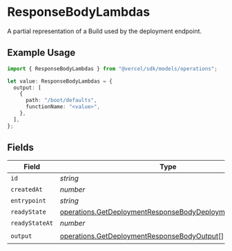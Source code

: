 # ResponseBodyLambdas

A partial representation of a Build used by the deployment endpoint.

## Example Usage

```typescript
import { ResponseBodyLambdas } from "@vercel/sdk/models/operations";

let value: ResponseBodyLambdas = {
  output: [
    {
      path: "/boot/defaults",
      functionName: "<value>",
    },
  ],
};
```

## Fields

| Field                                                                                                                                  | Type                                                                                                                                   | Required                                                                                                                               | Description                                                                                                                            |
| -------------------------------------------------------------------------------------------------------------------------------------- | -------------------------------------------------------------------------------------------------------------------------------------- | -------------------------------------------------------------------------------------------------------------------------------------- | -------------------------------------------------------------------------------------------------------------------------------------- |
| `id`                                                                                                                                   | *string*                                                                                                                               | :heavy_minus_sign:                                                                                                                     | N/A                                                                                                                                    |
| `createdAt`                                                                                                                            | *number*                                                                                                                               | :heavy_minus_sign:                                                                                                                     | N/A                                                                                                                                    |
| `entrypoint`                                                                                                                           | *string*                                                                                                                               | :heavy_minus_sign:                                                                                                                     | N/A                                                                                                                                    |
| `readyState`                                                                                                                           | [operations.GetDeploymentResponseBodyDeploymentsReadyState](../../models/operations/getdeploymentresponsebodydeploymentsreadystate.md) | :heavy_minus_sign:                                                                                                                     | N/A                                                                                                                                    |
| `readyStateAt`                                                                                                                         | *number*                                                                                                                               | :heavy_minus_sign:                                                                                                                     | N/A                                                                                                                                    |
| `output`                                                                                                                               | [operations.GetDeploymentResponseBodyOutput](../../models/operations/getdeploymentresponsebodyoutput.md)[]                             | :heavy_check_mark:                                                                                                                     | N/A                                                                                                                                    |